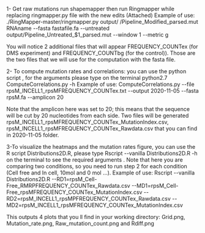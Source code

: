 

1- Get raw mutations
run shapemapper then run  Ringmapper while replacing ringmapper.py file with the new edits (Attached)
Example of use:
./RingMapper-master/ringmapper.py output/ /Pipeline_Modified_parsed.mut  RNAname  --fasta  fastafile.fa    --untreated  output/Pipeline_Untreated_$1_parsed.mut  --window 1 --metric g

You will notice  2 additional  files that will appear  FREQUENCY_COUNTex (for DMS experiment) and  FREQUENCY_COUNTbg (for the control)).
Those are the two files that we will use for the computation with the fasta file.


2- To compute mutation rates and correlations: you can use the python script , for the arguments  please type on the terminal  python2.7 ComputeCorrelations.py -h 
Example of use:
ComputeCorrelations.py --file rpsM_INCELL1_rpsMFREQUENCY_COUNTex.txt --output 2020-11-05 --fasta  rpsM.fa --amplicon 20

Note that the amplicon here was set to 20; this means that the sequence will be cut by 20 nucleotides from each side.
Two files will be generated  rpsM_INCELL1_rpsMFREQUENCY_COUNTex_MutationIndex.csv, rpsM_INCELL1_rpsMFREQUENCY_COUNTex_Rawdata.csv that you can find in 2020-11-05 folder.

3-To visualize the heatmaps and the mutation rates figure, you can use the R script Distributions2D.R, please type  Rscript --vanilla Distributions2D.R -h on the terminal to see the required arguments .
Note that here you are comparing two conditions, so you need to run step 2  for each condition (Cell free and In cell, 10mol and 0 mol ...).
Example of use:
Rscript --vanilla Distributions2D.R --RD1=rpsM_Cell-Free_RMRPFREQUENCY_COUNTex_Rawdata.csv  --MD1=rpsM_Cell-Free_rpsMFREQUENCY_COUNTex_MutationIndex.csv  --RD2=rpsM_INCELL1_rpsMPFREQUENCY_COUNTex_Rawdata.csv  --MD2=rpsM_INCELL1_rpsMFREQUENCY_COUNTex_MutationIndex.csv

This outputs 4 plots that you ll find in your working directory:
Grid.png, Mutation_rate.png, Raw_mutation_count.png and Rdiff.png

